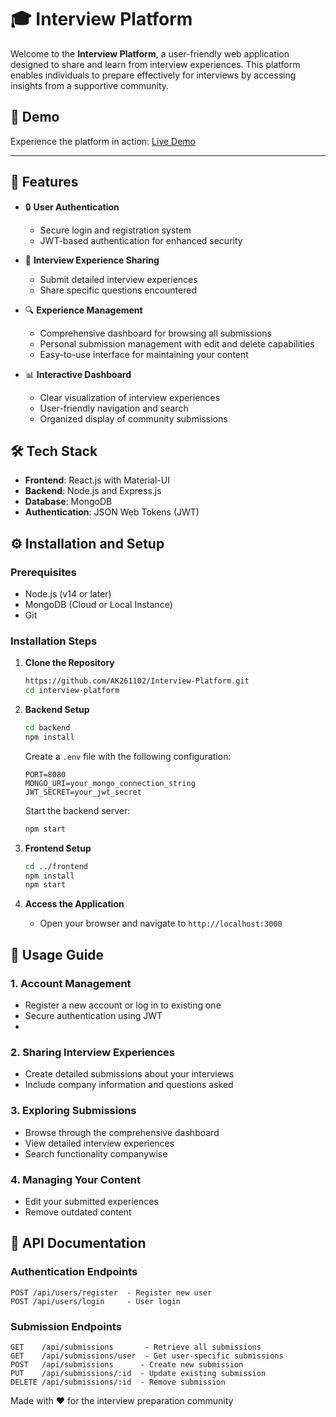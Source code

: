 # 🎓 Interview Platform

Welcome to the **Interview Platform**, a user-friendly web application designed to share and learn from interview experiences. This platform enables individuals to prepare effectively for interviews by accessing insights from a supportive community.

## 🚀 Demo

Experience the platform in action: [Live Demo](https://drive.google.com/file/d/1QmZWNEHepioLImhvYUzxhgpMAsyuGqVB/view?usp=drive_link)

---
## 🌟 Features

- 🔒 **User Authentication**
  - Secure login and registration system
  - JWT-based authentication for enhanced security
  
- 📝 **Interview Experience Sharing**
  - Submit detailed interview experiences
  - Share specific questions encountered
  
- 🔍 **Experience Management**
  - Comprehensive dashboard for browsing all submissions
  - Personal submission management with edit and delete capabilities
  - Easy-to-use interface for maintaining your content

- 📊 **Interactive Dashboard**
  - Clear visualization of interview experiences
  - User-friendly navigation and search
  - Organized display of community submissions

## 🛠️ Tech Stack

- **Frontend**: React.js with Material-UI
- **Backend**: Node.js and Express.js
- **Database**: MongoDB
- **Authentication**: JSON Web Tokens (JWT)

## ⚙️ Installation and Setup

### Prerequisites

- Node.js (v14 or later)
- MongoDB (Cloud or Local Instance)
- Git

### Installation Steps

1. **Clone the Repository**
   ```bash
   https://github.com/AK261102/Interview-Platform.git
   cd interview-platform
   ```

2. **Backend Setup**
   ```bash
   cd backend
   npm install
   ```

   Create a `.env` file with the following configuration:
   ```env
   PORT=8080
   MONGO_URI=your_mongo_connection_string
   JWT_SECRET=your_jwt_secret
   ```

   Start the backend server:
   ```bash
   npm start
   ```

3. **Frontend Setup**
   ```bash
   cd ../frontend
   npm install
   npm start
   ```

4. **Access the Application**
   - Open your browser and navigate to `http://localhost:3000`

## 📖 Usage Guide

### 1. Account Management
- Register a new account or log in to existing one
- Secure authentication using JWT
- 
### 2. Sharing Interview Experiences
- Create detailed submissions about your interviews
- Include company information and questions asked

### 3. Exploring Submissions
- Browse through the comprehensive dashboard
- View detailed interview experiences
- Search functionality companywise

### 4. Managing Your Content
- Edit your submitted experiences
- Remove outdated content

## 🔗 API Documentation

### Authentication Endpoints
```
POST /api/users/register  - Register new user
POST /api/users/login     - User login
```

### Submission Endpoints
```
GET    /api/submissions       - Retrieve all submissions
GET    /api/submissions/user  - Get user-specific submissions
POST   /api/submissions      - Create new submission
PUT    /api/submissions/:id  - Update existing submission
DELETE /api/submissions/:id  - Remove submission
```

Made with ❤️ for the interview preparation community
